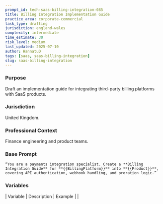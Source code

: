 ```yaml
---
prompt_id: tech-saas-billing-integration-085
title: Billing Integration Implementation Guide
practice_area: corporate-commercial
task_type: drafting
jurisdiction: england-wales
complexity: intermediate
time_estimate: 30
risk_level: medium
last_updated: 2025-07-10
author: HannatuD
tags: [saas, saas-billing-integration]
slug: saas-billing-integration
---
```


### Purpose  
Draft an implementation guide for integrating third-party billing platforms with SaaS products.

### Jurisdiction  
United Kingdom.

### Professional Context  
Finance engineering and product teams.

### Base Prompt  
```text
“You are a payments integration specialist. Create a **Billing Integration Guide** for **{{BillingPlatform}}** into **{{Product}}**, covering API authentication, webhook handling, and proration logic.”
```

### Variables  
| Variable | Description | Example |
|
